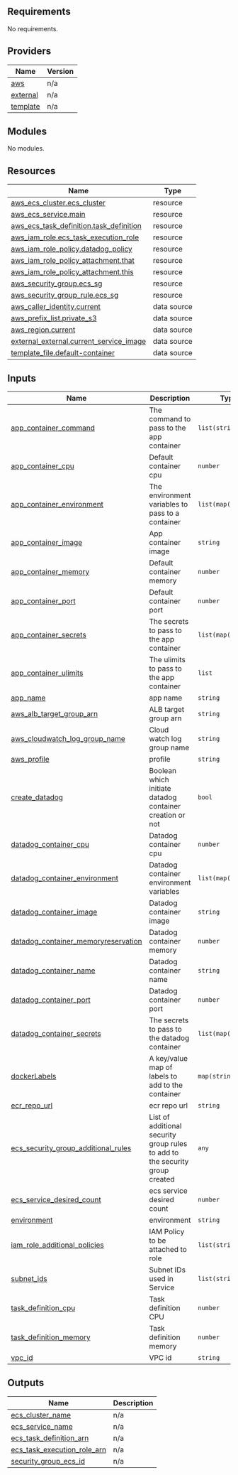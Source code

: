 <!-- BEGIN_TF_DOCS -->
## Requirements

No requirements.

## Providers

| Name | Version |
|------|---------|
| <a name="provider_aws"></a> [aws](#provider\_aws) | n/a |
| <a name="provider_external"></a> [external](#provider\_external) | n/a |
| <a name="provider_template"></a> [template](#provider\_template) | n/a |

## Modules

No modules.

## Resources

| Name | Type |
|------|------|
| [aws_ecs_cluster.ecs_cluster](https://registry.terraform.io/providers/hashicorp/aws/latest/docs/resources/ecs_cluster) | resource |
| [aws_ecs_service.main](https://registry.terraform.io/providers/hashicorp/aws/latest/docs/resources/ecs_service) | resource |
| [aws_ecs_task_definition.task_definition](https://registry.terraform.io/providers/hashicorp/aws/latest/docs/resources/ecs_task_definition) | resource |
| [aws_iam_role.ecs_task_execution_role](https://registry.terraform.io/providers/hashicorp/aws/latest/docs/resources/iam_role) | resource |
| [aws_iam_role_policy.datadog_policy](https://registry.terraform.io/providers/hashicorp/aws/latest/docs/resources/iam_role_policy) | resource |
| [aws_iam_role_policy_attachment.that](https://registry.terraform.io/providers/hashicorp/aws/latest/docs/resources/iam_role_policy_attachment) | resource |
| [aws_iam_role_policy_attachment.this](https://registry.terraform.io/providers/hashicorp/aws/latest/docs/resources/iam_role_policy_attachment) | resource |
| [aws_security_group.ecs_sg](https://registry.terraform.io/providers/hashicorp/aws/latest/docs/resources/security_group) | resource |
| [aws_security_group_rule.ecs_sg](https://registry.terraform.io/providers/hashicorp/aws/latest/docs/resources/security_group_rule) | resource |
| [aws_caller_identity.current](https://registry.terraform.io/providers/hashicorp/aws/latest/docs/data-sources/caller_identity) | data source |
| [aws_prefix_list.private_s3](https://registry.terraform.io/providers/hashicorp/aws/latest/docs/data-sources/prefix_list) | data source |
| [aws_region.current](https://registry.terraform.io/providers/hashicorp/aws/latest/docs/data-sources/region) | data source |
| [external_external.current_service_image](https://registry.terraform.io/providers/hashicorp/external/latest/docs/data-sources/external) | data source |
| [template_file.default-container](https://registry.terraform.io/providers/hashicorp/template/latest/docs/data-sources/file) | data source |

## Inputs

| Name | Description | Type | Default | Required |
|------|-------------|------|---------|:--------:|
| <a name="input_app_container_command"></a> [app\_container\_command](#input\_app\_container\_command) | The command to pass to the app container | `list(string)` | `[]` | no |
| <a name="input_app_container_cpu"></a> [app\_container\_cpu](#input\_app\_container\_cpu) | Default container cpu | `number` | `2` | no |
| <a name="input_app_container_environment"></a> [app\_container\_environment](#input\_app\_container\_environment) | The environment variables to pass to a container | `list(map(string))` | `[]` | no |
| <a name="input_app_container_image"></a> [app\_container\_image](#input\_app\_container\_image) | App container image | `string` | n/a | yes |
| <a name="input_app_container_memory"></a> [app\_container\_memory](#input\_app\_container\_memory) | Default container memory | `number` | `4096` | no |
| <a name="input_app_container_port"></a> [app\_container\_port](#input\_app\_container\_port) | Default container port | `number` | `80` | no |
| <a name="input_app_container_secrets"></a> [app\_container\_secrets](#input\_app\_container\_secrets) | The secrets to pass to the app container | `list(map(string))` | `[]` | no |
| <a name="input_app_container_ulimits"></a> [app\_container\_ulimits](#input\_app\_container\_ulimits) | The ulimits to pass to the app container | `list` | `[]` | no |
| <a name="input_app_name"></a> [app\_name](#input\_app\_name) | app name | `string` | n/a | yes |
| <a name="input_aws_alb_target_group_arn"></a> [aws\_alb\_target\_group\_arn](#input\_aws\_alb\_target\_group\_arn) | ALB target group arn | `string` | `null` | no |
| <a name="input_aws_cloudwatch_log_group_name"></a> [aws\_cloudwatch\_log\_group\_name](#input\_aws\_cloudwatch\_log\_group\_name) | Cloud watch log group name | `string` | n/a | yes |
| <a name="input_aws_profile"></a> [aws\_profile](#input\_aws\_profile) | profile | `string` | n/a | yes |
| <a name="input_create_datadog"></a> [create\_datadog](#input\_create\_datadog) | Boolean which initiate datadog container creation or not | `bool` | `false` | no |
| <a name="input_datadog_container_cpu"></a> [datadog\_container\_cpu](#input\_datadog\_container\_cpu) | Datadog container cpu | `number` | `10` | no |
| <a name="input_datadog_container_environment"></a> [datadog\_container\_environment](#input\_datadog\_container\_environment) | Datadog container environment variables | `list(map(string))` | `[]` | no |
| <a name="input_datadog_container_image"></a> [datadog\_container\_image](#input\_datadog\_container\_image) | Datadog container image | `string` | `"datadog/agent:latest"` | no |
| <a name="input_datadog_container_memoryreservation"></a> [datadog\_container\_memoryreservation](#input\_datadog\_container\_memoryreservation) | Datadog container memory | `number` | `256` | no |
| <a name="input_datadog_container_name"></a> [datadog\_container\_name](#input\_datadog\_container\_name) | Datadog container name | `string` | `"datadog_agent"` | no |
| <a name="input_datadog_container_port"></a> [datadog\_container\_port](#input\_datadog\_container\_port) | Datadog container port | `number` | `8126` | no |
| <a name="input_datadog_container_secrets"></a> [datadog\_container\_secrets](#input\_datadog\_container\_secrets) | The secrets to pass to the datadog container | `list(map(string))` | `[]` | no |
| <a name="input_dockerLabels"></a> [dockerLabels](#input\_dockerLabels) | A key/value map of labels to add to the container | `map(string)` | `{}` | no |
| <a name="input_ecr_repo_url"></a> [ecr\_repo\_url](#input\_ecr\_repo\_url) | ecr repo url | `string` | n/a | yes |
| <a name="input_ecs_security_group_additional_rules"></a> [ecs\_security\_group\_additional\_rules](#input\_ecs\_security\_group\_additional\_rules) | List of additional security group rules to add to the security group created | `any` | `{}` | no |
| <a name="input_ecs_service_desired_count"></a> [ecs\_service\_desired\_count](#input\_ecs\_service\_desired\_count) | ecs service desired count | `number` | n/a | yes |
| <a name="input_environment"></a> [environment](#input\_environment) | environment | `string` | n/a | yes |
| <a name="input_iam_role_additional_policies"></a> [iam\_role\_additional\_policies](#input\_iam\_role\_additional\_policies) | IAM Policy to be attached to role | `list(string)` | `[]` | no |
| <a name="input_subnet_ids"></a> [subnet\_ids](#input\_subnet\_ids) | Subnet IDs used in Service | `list(string)` | `null` | no |
| <a name="input_task_definition_cpu"></a> [task\_definition\_cpu](#input\_task\_definition\_cpu) | Task definition CPU | `number` | `2048` | no |
| <a name="input_task_definition_memory"></a> [task\_definition\_memory](#input\_task\_definition\_memory) | Task definition memory | `number` | `4096` | no |
| <a name="input_vpc_id"></a> [vpc\_id](#input\_vpc\_id) | VPC id | `string` | n/a | yes |

## Outputs

| Name | Description |
|------|-------------|
| <a name="output_ecs_cluster_name"></a> [ecs\_cluster\_name](#output\_ecs\_cluster\_name) | n/a |
| <a name="output_ecs_service_name"></a> [ecs\_service\_name](#output\_ecs\_service\_name) | n/a |
| <a name="output_ecs_task_definition_arn"></a> [ecs\_task\_definition\_arn](#output\_ecs\_task\_definition\_arn) | n/a |
| <a name="output_ecs_task_execution_role_arn"></a> [ecs\_task\_execution\_role\_arn](#output\_ecs\_task\_execution\_role\_arn) | n/a |
| <a name="output_security_group_ecs_id"></a> [security\_group\_ecs\_id](#output\_security\_group\_ecs\_id) | n/a |
<!-- END_TF_DOCS -->